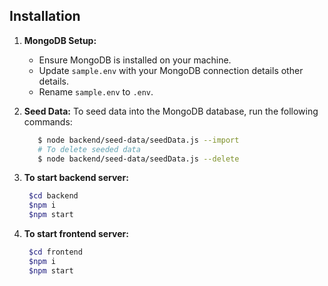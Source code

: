 ## Installation

1. **MongoDB Setup:**

   - Ensure MongoDB is installed on your machine.
   - Update `sample.env` with your MongoDB connection details other details.
   - Rename `sample.env` to `.env`.

2. **Seed Data:**
   To seed data into the MongoDB database, run the following commands:

   ```bash
      $ node backend/seed-data/seedData.js --import
      # To delete seeded data
      $ node backend/seed-data/seedData.js --delete

   ```

3. **To start backend server:**

   ```bash
    $cd backend
    $npm i
    $npm start

   ```

4. **To start frontend server:**

   ```bash
    $cd frontend
    $npm i
    $npm start
   ```
